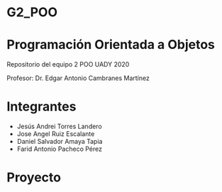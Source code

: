 # G2_POO
# Programación Orientada a Objetos

Repositorio del equipo 2 POO UADY 2020

Profesor: Dr. Edgar Antonio Cambranes Martínez

# Integrantes
* Jesús Andrei Torres Landero
* Jose Angel Ruiz Escalante
* Daniel Salvador Amaya Tapia
* Farid Antonio Pacheco Pérez

# Proyecto
